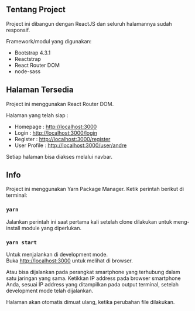 ## Tentang Project
Project ini dibangun dengan ReactJS dan seluruh halamannya sudah responsif.

Framework/modul yang digunakan:
- Bootstrap 4.3.1
- Reactstrap
- React Router DOM
- node-sass

## Halaman Tersedia
Project ini menggunakan React Router DOM.

Halaman yang telah siap :
- Homepage : [http://localhost:3000](http://localhost:3000)
- Login : [http://localhost:3000/login](http://localhost:3000/login)
- Register : [http://localhost:3000/register](http://localhost:3000/register)
- User Profile : [http://localhost:3000/user/andre](http://localhost:3000/user/andre)

Setiap halaman bisa diakses melalui navbar.

## Info

Project ini menggunakan Yarn Package Manager.
Ketik perintah berikut di terminal:

### `yarn`
Jalankan perintah ini saat pertama kali setelah clone dilakukan untuk meng-install module yang diperlukan.


### `yarn start`

Untuk menjalankan di development mode.<br>
Buka [http://localhost:3000](http://localhost:3000) untuk melihat di browser.

Atau bisa dijalankan pada perangkat smartphone yang terhubung dalam satu jaringan yang sama.
Ketikkan IP address pada browser smartphone Anda, sesuai IP address yang ditampilkan pada output terminal, setelah development mode telah dijalankan.

Halaman akan otomatis dimuat ulang, ketika perubahan file dilakukan.<br>